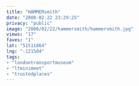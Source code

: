 ```yaml
---
title: "HAMMERsmith"
date: "2008-02-22 23:29:25"
privacy: "public"
image: "2008/02/22/hammersmith/hammersmith.jpg"
views: "17"
faves: "1"
lat: "51511864"
lng: "-121504"
tags:
- "londontransportmuseum"
- "ltminimeet"
- "trustedplaces"
---
```



